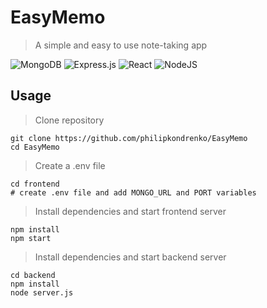 # EasyMemo
>A simple and easy to use note-taking app

![MongoDB](https://img.shields.io/badge/MongoDB-%234ea94b.svg?style=for-the-badge&logo=mongodb&logoColor=white)
![Express.js](https://img.shields.io/badge/express.js-%23404d59.svg?style=for-the-badge&logo=express&logoColor=%2361DAFB)
![React](https://img.shields.io/badge/react-%2320232a.svg?style=for-the-badge&logo=react&logoColor=%2361DAFB)
![NodeJS](https://img.shields.io/badge/node.js-6DA55F?style=for-the-badge&logo=node.js&logoColor=white)

## Usage
>Clone repository
```
git clone https://github.com/philipkondrenko/EasyMemo
cd EasyMemo
```
>Create a .env file
```
cd frontend
# create .env file and add MONGO_URL and PORT variables
```
>Install dependencies and start frontend server
```
npm install
npm start
```
>Install dependencies and start backend server
```
cd backend
npm install
node server.js
```

